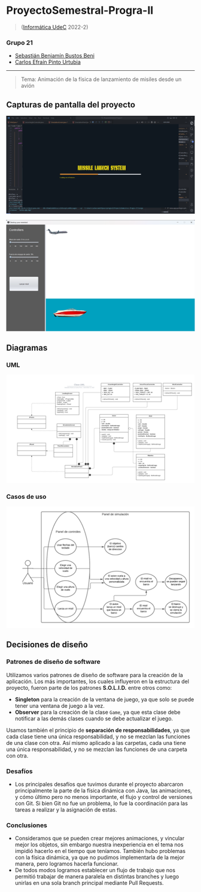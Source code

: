 # ProyectoSemestral-Progra-II

> ([Informática UdeC](https://fi.udec.cl/pregrado/ingenieria-civil-informatica/) 2022-2)

### Grupo 21
- [Sebastián Benjamín Bustos Beni](https://github.com/sebasinmas)
- [Carlos Efraín Pinto Urtubia](https://github.com/CxrlosKenobi)

---

> Tema: Animación de la física de lanzamiento de misiles desde un avión

## Capturas de pantalla del proyecto

![](/assets/loadingScreen.png)

![](/assets/inGame.png)


## Diagramas

### UML

![](assets/UML.png)

### Casos de uso

![](assets/DiagramaUso.png)





## Decisiones de diseño  
### Patrones de diseño de software
Utilizamos varios patrones de diseño de software para la creación de la aplicación. Los más importantes, los cuales influyeron en la estructura del proyecto, fueron parte de los patrones **S.O.L.I.D.** entre otros como:

+ **Singleton** para la creación de la ventana de juego, ya que solo se puede tener una ventana de juego a la vez.
+ **Observer** para la creación de la clase `Game`, ya que esta clase debe notificar a las demás clases cuando se debe actualizar el juego.

Usamos también el principio de **separación de responsabilidades**, ya que cada clase tiene una única responsabilidad, y no se mezclan las funciones de una clase con otra. Así mismo aplicado a las carpetas, cada una tiene una única responsabilidad, y no se mezclan las funciones de una carpeta con otra.

### Desafíos
- Los principales desafíos que tuvimos durante el proyecto abarcaron principalmente la parte de la física dinámica con Java, las animaciones, y cómo último pero no menos importante, el flujo y control de versiones con Git. Si bien Git no fue un problema, lo fue la coordinación para las tareas a realizar y la asignación de estas.

### Conclusiones
- Consideramos que se pueden crear mejores animaciones, y vincular mejor los objetos, sin embargo nuestra inexperiencia en el tema nos impidió hacerlo en el tiempo que teníamos. También hubo problemas con la física dinámica, ya que no pudimos implementarla de la mejor manera, pero logramos hacerla funcionar.
- De todos modos logramos establecer un flujo de trabajo que nos permitió trabajar de manera paralela en distintas branches y luego unirlas en una sola branch principal mediante Pull Requests.
